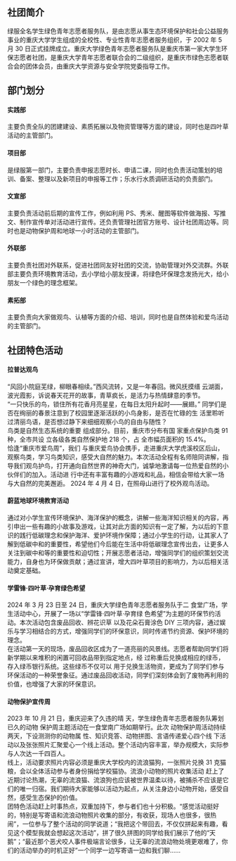 ## 社团简介  
绿服全名学生绿色青年志愿者服务队，是由志愿从事生态环境保护和社会公益服务事业的重庆大学学生组成的全校性、专业性青年志愿者服务组织，于 2002 年 5 月 30 日正式挂牌成立。重庆大学绿色青年志愿者服务队是重庆市第一家大学生环保志愿者社团，是重庆大学青年志愿者联合会的二级组织，是重庆市绿色志愿者联合会的团体会员，由重庆大学资源与安全学院党委指导工作。  

## 部门划分  
#### 实践部  
主要负责全队的团建建设、素质拓展以及物资管理等方面的建设，同时也是四叶草活动的主管部门。  
#### 项目部  
是绿服第一部门，主要负责申报志愿时长、申请二课，同时也负责活动策划的培训、备案、整理以及新项目的申报等工作；乐水行水质调研活动的负责部门。  
#### 文宣部  
主要负责活动前后期的宣传工作，例如利用 PS、秀米、醒图等软件做海报、写推文、制作宣传单对活动进行宣传。还负责管理社团官方账号、设计社团周边等。同时也是动物保护周和地球一小时活动的主管部门。  
#### 外联部  
主要负责社团对外联系，促进社团同友好社团的交流，协助管理对外交流群。外联部主要负责环境教育活动，去小学给小朋友授课，将绿色环保理念发扬光大，给小朋友一个绿色的理念框架。  
#### 素拓部  
主要负责向大家做观鸟、认植等方面的介绍、培训，同时也是自然体验和爱鸟活动的主管部门。  

## 社团特色活动  
#### 拉普达观鸟  
“风回小院庭芜绿，柳眼春相续。”西风流转，又是一年春回。微风抚摸缙 云湖面，波光霞影，诉说春天花开的故事，青草疯长，是活力与热情肆意的季节。  
“一只快乐的鸟，锁住所有花香月亮星星，在每日太阳升起时——展翅。” 同学们是否在绚丽的春景注意到了校园里逐渐活跃的小鸟身影，是否在忙碌的生 活里聆听过清丽鸟语，是否想过静下来细细观察小鸟的自由与随性？  
鸟类是自然生态系统的重要 组成部分。目前，重庆市分布有国 家重点保护鸟类 91 种，全市共设 立各级各类自然保护地 218 个，占 全市幅员面积的 15.4%。  
恰逢“重庆市爱鸟周”，我们 与重庆爱鸟协会携手，走进重庆大学虎溪校区后山，观察鸟类，学习鸟类知识，感受大自然的魅力。本次活动全程有名师陪同讲解，指导我们观鸟护鸟，打开通向自然世界的神奇大门，诚挚地激请每一位热爱自然的小伙伴们的加入。活动进 行中还有丰富有趣的小游戏和礼品，相信会带给大家一场与大自然的完美邂逅。
2024 年 4 月 4 日，在照母山进行了校外观鸟活动。  
#### 蔚蓝地球环境教育活动  
通过对小学生宣传环境保护、海洋保护的概念，讲解一些海洋知识相关的内容，再引申出一些有趣的小故事及游戏，让其对此方面的知识有一定了解，为以后的下意识的践行低碳理念和保护海洋、爱护环境作保障；通过小学生的行动，让其家人了解到低碳中和的重要性，希望他们今后能在生活中将低碳理念宣传出去，让更多人关注到碳中和等的重要性和迫切性；开展志愿者活动，增强同学们的组织策划交流能力，自身也为环保做贡献；通过宣讲，增大四叶草项目的影响力，为以后相关活动奠定基础。
#### 学雷锋·四叶草·孕育绿色希望  
2024 年 3 月 23 日至 24 日，重庆大学绿色青年志愿者服务队于二 食堂广场，学生活动中心，开展了一场以“学雷锋·四叶草·孕育绿 色希望”为主题的环保节约活动。本次活动包含废品回收、辨花识草 以及花朵石膏涂色 DIY 三项内容，通过娱乐与学习相结合的方式，增强同学们的环保意识，同时传递节约资源、保护环境的理念。  
在活动第一天的现场，废品回收区成为了一道亮丽的风景线。志愿者帮助同学们将新学期以来堆积的闲置可回收品带到指定地点，经 过称重后兑换成相应的绿币，存入绿币银行系统。这些绿币不仅可以 用于兑换生活物资，更成为了同学们参与环保活动的一种荣誉象征。通过废品回收活动，同学们深刻体会到了废物再利用的价值，也增强了大家的环保意识。  
#### 动物保护宣传周  
2023 年 10 月 21 日，重庆迎来了久违的晴 天，学生绿色青年志愿者服务队筹划已久的动物 保护周主题活动在一食堂南广场如期举行。此次 动物保护周活动持续两天，下设测测你的动物属 性、知识竞答、动物拼图、言语传递爱心四个线 下活动以及张张照片汇聚爱心一个线上活动。整个活动内容丰富，举办规模大，实际参与人次达一千四百人。  
线上，活动要求照片内容必须是重庆大学校内的流浪猫狗，一张照片兑换 31 克猫粮，会以全体活动参与者身份捐给学校猫协。流浪小动物的照片收集活动 赶上了近期讨论热潮，无辜的流浪猫、流浪狗也应该被世界温柔以待，被捕杀不应该是它们的唯一归宿。我们期待大家能够以活动为起点，从关注身边小动物开始，感受自然，感受生态保护的价值。  
团特色活动赶上时事热点，双重加持下，参与者们也十分积极。“感觉活动挺好的，特别是写寄语和流浪动物照片收集的部分，有收获，现场人也很多，很热闹”，一位参与了整个活动的同学说道；“我把这个带回去，不仅仅拼起来有趣，看见这个模型我就会想起这次活动”，拼了很久拼图的同学给我们展示了他的“天鹅”；“最近那个恶犬咬人事件极端言论很多，让无辜的流浪动物处境更艰难了，你们的活动举办的时机正好”一个同学一边写寄语一边和我们聊……  